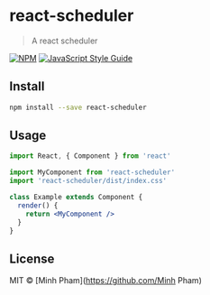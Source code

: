 # react-scheduler

> A react scheduler

[![NPM](https://img.shields.io/npm/v/react-scheduler.svg)](https://www.npmjs.com/package/react-scheduler) [![JavaScript Style Guide](https://img.shields.io/badge/code_style-standard-brightgreen.svg)](https://standardjs.com)

## Install

```bash
npm install --save react-scheduler
```

## Usage

```jsx
import React, { Component } from 'react'

import MyComponent from 'react-scheduler'
import 'react-scheduler/dist/index.css'

class Example extends Component {
  render() {
    return <MyComponent />
  }
}
```

## License

MIT © [Minh Pham](https://github.com/Minh Pham)
